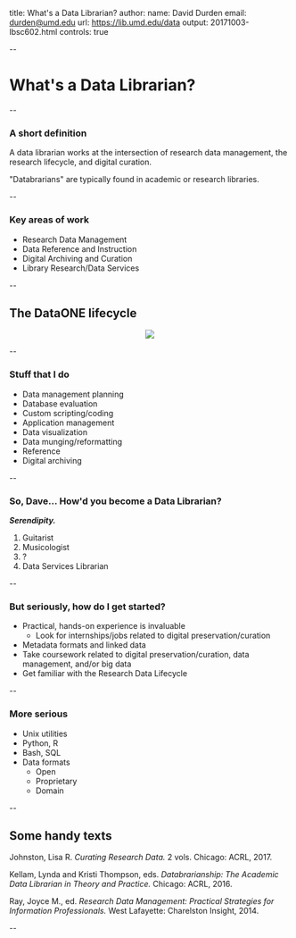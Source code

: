 title: What's a Data Librarian?
author: 
  name: David Durden
  email: durden@umd.edu 
  url: https://lib.umd.edu/data
output: 20171003-lbsc602.html
controls: true

--

# What's a Data Librarian?

--

### A short definition

A data librarian works at the intersection of research data management, the research lifecycle, and digital curation.

"Databrarians" are typically found in academic or research libraries.

--

### Key areas of work

* Research Data Management
* Data Reference and Instruction
* Digital Archiving and Curation
* Library Research/Data Services

--

## The DataONE lifecycle

<p align="center">
	<img src="https://drdn.github.io/d/assets/fig1-1.png">
</p>

--

### Stuff that I do

* Data management planning
* Database evaluation
* Custom scripting/coding
* Application management
* Data visualization
* Data munging/reformatting
* Reference
* Digital archiving

--

### So, Dave... How'd you become a Data Librarian?

***Serendipity.***

1. Guitarist
2. Musicologist
3. ?
4. Data Services Librarian

--

### But seriously, how do I get started?

* Practical, hands-on experience is invaluable
   * Look for internships/jobs related to digital preservation/curation
* Metadata formats and linked data
* Take coursework related to digital preservation/curation, data management, and/or big data
* Get familiar with the Research Data Lifecycle

--

### More serious

* Unix utilities
* Python, R
* Bash, SQL
* Data formats
   * Open
   * Proprietary
   * Domain

--

## Some handy texts

Johnston, Lisa R. *Curating Research Data.* 2 vols. Chicago: ACRL, 2017.

Kellam, Lynda and Kristi Thompson, eds. *Databrarianship: The Academic Data Librarian in Theory and Practice.* Chicago: ACRL, 2016.

Ray, Joyce M., ed. *Research Data Management: Practical Strategies for Information Professionals.* West Lafayette: Charelston Insight, 2014.

--


